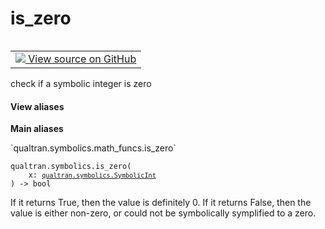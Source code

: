 # is_zero


<table class="tfo-notebook-buttons tfo-api nocontent" align="left">
<td>
  <a target="_blank" href="https://github.com/quantumlib/Qualtran/blob/main/qualtran/symbolics/math_funcs.py#L257-L271">
    <img src="https://www.tensorflow.org/images/GitHub-Mark-32px.png" />
    View source on GitHub
  </a>
</td>
</table>



check if a symbolic integer is zero


<section class="expandable">
  <h4 class="showalways">View aliases</h4>
  <p>
<b>Main aliases</b>
<p>`qualtran.symbolics.math_funcs.is_zero`</p>
</p>
</section>

<pre class="devsite-click-to-copy prettyprint lang-py tfo-signature-link">
<code>qualtran.symbolics.is_zero(
    x: <a href="../../qualtran/symbolics/SymbolicInt.html"><code>qualtran.symbolics.SymbolicInt</code></a>
) -> bool
</code></pre>



<!-- Placeholder for "Used in" -->


If it returns True, then the value is definitely 0.
If it returns False, then the value is either non-zero,
or could not be symbolically symplified to a zero.